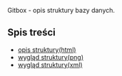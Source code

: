 Gitbox - opis struktury bazy danych.

## Spis treści
 * [opis struktury(html)](databasehtml.md)
 * [wygląd struktury(png)](database.png)
 * [wygląd struktury(xml)](project-dbdesigner.xml)
